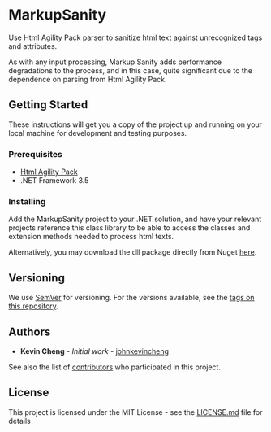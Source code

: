 # MarkupSanity
Use Html Agility Pack parser to sanitize html text against unrecognized tags and attributes.

As with any input processing, Markup Sanity adds performance degradations to the process, and in this case, quite significant due to the dependence on parsing from Html Agility Pack.

## Getting Started

These instructions will get you a copy of the project up and running on your local machine for development and testing purposes.

### Prerequisites

* [Html Agility Pack](https://github.com/zzzprojects/html-agility-pack)
* .NET Framework 3.5

### Installing

Add the MarkupSanity project to your .NET solution, and have your relevant projects reference this class library to be able to access the classes and extension methods needed to process html texts.

Alternatively, you may download the dll package directly from Nuget [here](https://www.nuget.org/packages/RockFluid.MarkupSanity/).

## Versioning

We use [SemVer](http://semver.org/) for versioning. For the versions available, see the [tags on this repository](https://github.com/johnkevincheng/MarkupSanity/tags). 

## Authors

* **Kevin Cheng** - *Initial work* - [johnkevincheng](https://github.com/johnkevincheng)

See also the list of [contributors](https://github.com/johnkevincheng/MarkupSanity/contributors) who participated in this project.

## License

This project is licensed under the MIT License - see the [LICENSE.md](LICENSE.md) file for details
